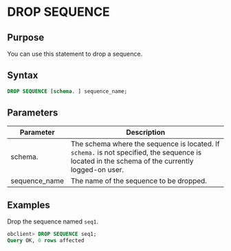 # DROP SEQUENCE

## Purpose

You can use this statement to drop a sequence.

## Syntax

```sql
DROP SEQUENCE [schema. ] sequence_name;
```

## Parameters

| Parameter | Description |
|---------------|-----------------------------------------------------------|
| schema. | The schema where the sequence is located. If `schema.` is not specified, the sequence is located in the schema of the currently logged-on user.  |
| sequence_name | The name of the sequence to be dropped.  |

## Examples

Drop the sequence named `seq1`.

```sql
obclient> DROP SEQUENCE seq1;
Query OK, 0 rows affected
```
